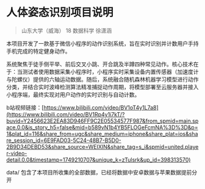 # 人体姿态识别项目说明
> 山东大学（威海）
> 18 数据科学 徐潇涵

本项目开发了一款基于微信小程序的动作识别系统，旨在实时识别并计数用户手持手机完成的特定健身动作。

系统聚焦于徒手侧平举、前后交叉小跳、开合跳及半蹲四种常见动作。核心技术在于：当测试者使用数据采集小程序时，小程序实时采集设备内置传感器（加速度计与陀螺仪）提供的六轴运动数据。随后，系统融合随机森林机器学习模型进行动作分类，并结合实时波峰检测算法精准捕捉动作周期，将模型部署至云服务器并接入小程序端，最终实现对用户动作的实时识别与自动计数。

b站视频链接：[https://www.bilibili.com/video/BV1oT4y1L7a8](https://www.bilibili.com/video/BV1Rp4y1i7kT/?buvid=Y2456623E2EA83D946FF9C2E05534577F987&from_spmid=main.space.0.0&is_story_h5=false&mid=b589vN1b4YB5FLOGeFcmNA%3D%3D&p=1&plat_id=116&share_from=ugc&share_medium=iphone&share_plat=ios&share_session_id=6E9FAD03-5C24-48B7-B5D0-2B9D34DEBD53&share_source=WEIXIN&share_tag=s_i&spmid=united.player-video-detail.0.0&timestamp=1749210707&unique_k=zTulsrk&up_id=398313570)

data/ 包含了本项目所收集的全部数据，已经将数据中安卓数据与苹果数据提前分开
